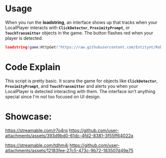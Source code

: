 # Usage
When you run the **loadstring**, an interface shows up that tracks when your LocalPlayer interacts with **`ClickDetector`**, **`ProximityPrompt`**, or **`TouchTransmitter`** objects in the game. The button flashes red when your player is detected.
```lua
loadstring(game:HttpGet("https://raw.githubusercontent.com/Entitynt/Roblox-Clickable-Objects-Explorer/refs/heads/main/Main.lua", true))()
```

# Code Explain
This script is pretty basic. It scans the game for objects like **`ClickDetector`**, **`ProximityPrompt`**, and **`TouchTransmitter`** and alerts you when your LocalPlayer is detected interacting with them. The interface isn't anything special since I'm not too focused on UI design.

# Showcase:
https://streamable.com/r7o4rq
https://github.com/user-attachments/assets/393d9bd0-61dc-4fd2-8381-3f55ff64022a

https://streamable.com/tdhm4j
https://github.com/user-attachments/assets/12183fee-27c5-473c-9b72-183507d49e75
